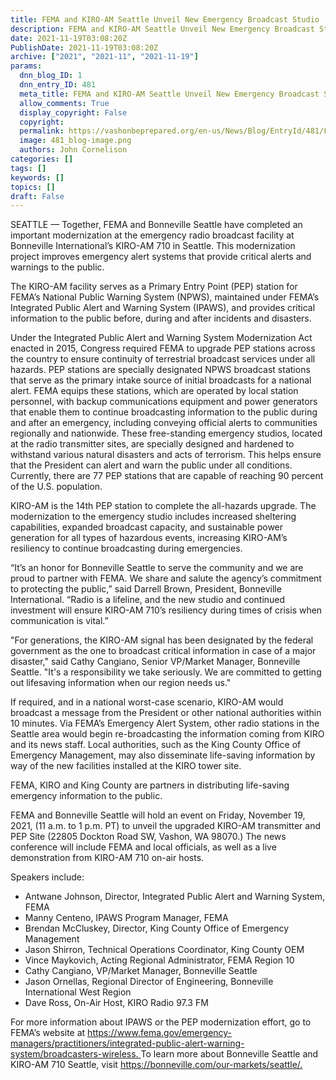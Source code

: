 ```yaml
---
title: FEMA and KIRO-AM Seattle Unveil New Emergency Broadcast Studio
description: FEMA and KIRO-AM Seattle Unveil New Emergency Broadcast Studio
date: 2021-11-19T03:08:20Z
PublishDate: 2021-11-19T03:08:20Z
archive: ["2021", "2021-11", "2021-11-19"]
params:
  dnn_blog_ID: 1
  dnn_entry_ID: 481
  meta_title: FEMA and KIRO-AM Seattle Unveil New Emergency Broadcast Studio
  allow_comments: True
  display_copyright: False
  copyright:
  permalink: https://vashonbeprepared.org/en-us/News/Blog/EntryId/481/FEMA-and-KIRO-AM-Seattle-Unveil-New-Emergency-Broadcast-Studio
  image: 481_blog-image.png
  authors: John Cornelison
categories: []
tags: []
keywords: []
topics: []
draft: False
---
```


<p>SEATTLE — Together, FEMA and Bonneville Seattle have completed an important modernization at the emergency radio broadcast facility at Bonneville International’s KIRO-AM 710 in Seattle. This modernization project improves emergency alert systems that provide critical alerts and warnings to the public.<p>The KIRO-AM facility serves as a Primary Entry Point (PEP) station for FEMA’s National Public Warning System (NPWS), maintained under FEMA’s Integrated Public Alert and Warning System (IPAWS), and provides critical information to the public before, during and after incidents and disasters.<p>Under the Integrated Public Alert and Warning System Modernization Act enacted in 2015, Congress required FEMA to upgrade PEP stations across the country to ensure continuity of terrestrial broadcast services under all hazards. PEP stations are specially designated NPWS broadcast stations that serve as the primary intake source of initial broadcasts for a national alert. FEMA equips these stations, which are operated by local station personnel, with backup communications equipment and power generators that enable them to continue broadcasting information to the public during and after an emergency, including conveying official alerts to communities regionally and nationwide. These free-standing emergency studios, located at the radio transmitter sites, are specially designed and hardened to withstand various natural disasters and acts of terrorism. This helps ensure that the President can alert and warn the public under all conditions. Currently, there are 77 PEP stations that are capable of reaching 90 percent of the U.S. population.<p>KIRO-AM is the 14th PEP station to complete the all-hazards upgrade. The modernization to the emergency studio includes increased sheltering capabilities, expanded broadcast capacity, and sustainable power generation for all types of hazardous events, increasing KIRO-AM’s resiliency to continue broadcasting during emergencies.<p>“It’s an honor for Bonneville Seattle to serve the community and we are proud to partner with FEMA. We share and salute the agency’s commitment to protecting the public,” said Darrell Brown, President, Bonneville International. “Radio is a lifeline, and the new studio and continued investment will ensure KIRO-AM 710’s resiliency during times of crisis when communication is vital.”<p>"For generations, the KIRO-AM signal has been designated by the federal government as the one to broadcast critical information in case of a major disaster," said Cathy Cangiano, Senior VP/Market Manager, Bonneville Seattle. "It's a responsibility we take seriously. We are committed to getting out lifesaving information when our region needs us."<p>If required, and in a national worst-case scenario, KIRO-AM would broadcast a message from the President or other national authorities within 10 minutes. Via FEMA’s Emergency Alert System, other radio stations in the Seattle area would begin re-broadcasting the information coming from KIRO and its news staff. Local authorities, such as the King County Office of Emergency Management, may also disseminate life-saving information by way of the new facilities installed at the KIRO tower site.<p>FEMA, KIRO and King County are partners in distributing life-saving emergency information to the public.<p>FEMA and Bonneville Seattle will hold an event on Friday, November 19, 2021, (11 a.m. to 1 p.m. PT) to unveil the upgraded KIRO-AM transmitter and PEP Site (22805 Dockton Road SW, Vashon, WA 98070.) The news conference will include FEMA and local officials, as well as a live demonstration from KIRO-AM 710 on-air hosts.<p>Speakers include:<ul><li>Antwane Johnson, Director, Integrated Public Alert and Warning System, FEMA 
<li>Manny Centeno, IPAWS Program Manager, FEMA 
<li>Brendan McCluskey, Director, King County Office of Emergency Management 
<li>Jason Shirron, Technical Operations Coordinator, King County OEM 
<li>Vince Maykovich, Acting Regional Administrator, FEMA Region 10 
<li>Cathy Cangiano, VP/Market Manager, Bonneville Seattle 
<li>Jason Ornellas, Regional Director of Engineering, Bonneville International West Region 
<li>Dave Ross, On-Air Host, KIRO Radio 97.3 FM </li></ul><p>For more information about IPAWS or the PEP modernization effort, go to FEMA’s website at <a href="https://www.fema.gov/emergency-managers/practitioners/integrated-public-alert-warning-system/broadcasters-wireless">https://www.fema.gov/emergency-managers/practitioners/integrated-public-alert-warning-</a> <a href="https://www.fema.gov/emergency-managers/practitioners/integrated-public-alert-warning-system/broadcasters-wireless">system/broadcasters-wireless. </a>To learn more about Bonneville Seattle and KIRO-AM 710 Seattle, visit <a href="https://bonneville.com/our-markets/seattle/">https://bonneville.com/our-markets/seattle/.</a></p>
